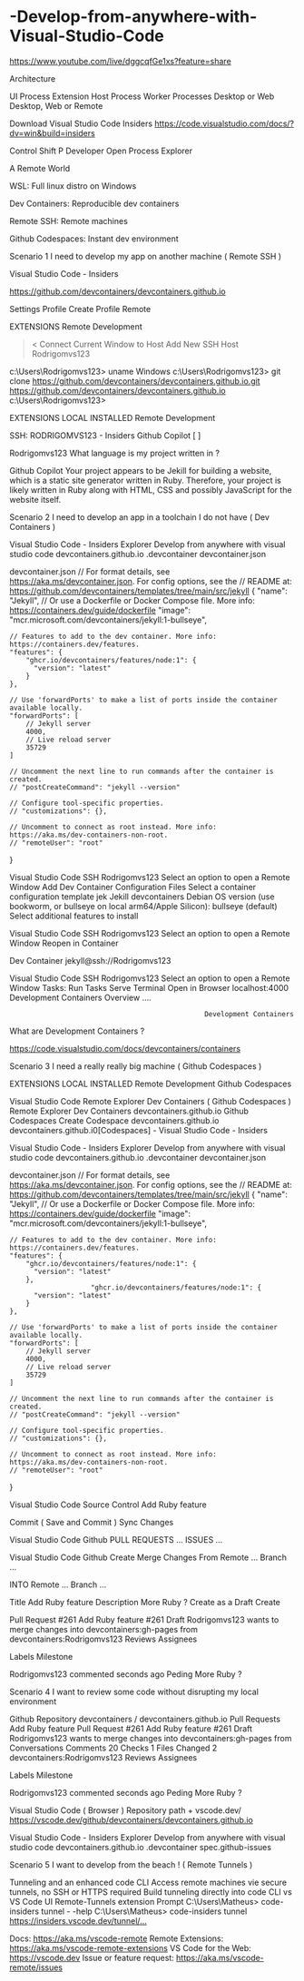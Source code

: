 # -Develop-from-anywhere-with-Visual-Studio-Code

https://www.youtube.com/live/dggcqfGe1xs?feature=share 

Architecture

UI Process                Extension Host Process         Worker Processes 
Desktop or Web         Desktop, Web or Remote       

Download Visual Studio Code Insiders 
https://code.visualstudio.com/docs/?dv=win&build=insiders 

Control Shift P
Developer Open Process Explorer 

A Remote World 

WSL: Full linux distro on Windows

Dev Containers: Reproducible dev containers

Remote SSH: Remote machines

Github Codespaces: Instant dev environment 


Scenario 1
I need to develop my app on another machine ( Remote SSH ) 

Visual Studio Code - Insiders 

https://github.com/devcontainers/devcontainers.github.io 

Settings 
Profile 
Create Profile 
Remote 

EXTENSIONS 
Remote Development 

><
Connect Current Window to Host 
Add New SSH Host
Rodrigomvs123

c:\Users\Rodrigomvs123> uname
Windows 
c:\Users\Rodrigomvs123> git clone https://github.com/devcontainers/devcontainers.github.io.git
https://github.com/devcontainers/devcontainers.github.io 
c:\Users\Rodrigomvs123> 

EXTENSIONS 
LOCAL INSTALLED 
Remote Development 

SSH: RODRIGOMVS123 - Insiders
Github Copilot 
[                     ]

Rodrigomvs123
What language is my project written in ?

Github Copilot
Your project appears to be Jekill for building a website, which is a static site generator written in Ruby. Therefore, your project is likely written in Ruby along with HTML, CSS and possibly JavaScript for the website itself.

Scenario 2 
I need to develop an app in a toolchain I do not have ( Dev Containers )

Visual Studio Code - Insiders 
Explorer 
Develop from anywhere with visual studio code 
devcontainers.github.io
.devcontainer
devcontainer.json

devcontainer.json
// For format details, see https://aka.ms/devcontainer.json. For config options, see the
// README at: https://github.com/devcontainers/templates/tree/main/src/jekyll
{
	"name": "Jekyll",
	// Or use a Dockerfile or Docker Compose file. More info: https://containers.dev/guide/dockerfile
	"image": "mcr.microsoft.com/devcontainers/jekyll:1-bullseye",

	// Features to add to the dev container. More info: https://containers.dev/features.
	"features": {
		"ghcr.io/devcontainers/features/node:1": {
		  "version": "latest"
		}
	},

	// Use 'forwardPorts' to make a list of ports inside the container available locally.
	"forwardPorts": [
		// Jekyll server
		4000,
		// Live reload server
		35729
	]

	// Uncomment the next line to run commands after the container is created.
	// "postCreateCommand": "jekyll --version"

	// Configure tool-specific properties.
	// "customizations": {},

	// Uncomment to connect as root instead. More info: https://aka.ms/dev-containers-non-root.
	// "remoteUser": "root"
}

Visual Studio Code
SSH Rodrigomvs123
Select an option to open a Remote Window
Add Dev Container Configuration Files
Select a container configuration template
jek
Jekill devcontainers
Debian OS version (use bookworm, or bullseye on local arm64/Apple Silicon):
bullseye (default) 
Select additional features to install

Visual Studio Code
SSH Rodrigomvs123
Select an option to open a Remote Window
Reopen in Container

Dev Container jekyll@ssh://Rodrigomvs123

Visual Studio Code
SSH Rodrigomvs123
Select an option to open a Remote Window
Tasks: Run Tasks 
Serve
Terminal
Open in Browser
localhost:4000
Development Containers   Overview    ….
 
                                                    Development Containers 
What are Development Containers ?

https://code.visualstudio.com/docs/devcontainers/containers 

Scenario 3
I need a really really big machine ( Github Codespaces )


EXTENSIONS 
LOCAL INSTALLED 
Remote Development 
Github Codespaces

Visual Studio Code
Remote Explorer Dev Containers ( Github Codespaces )
Remote Explorer
Dev Containers
devcontainers.github.io
Github Codespaces
Create Codespace 
devcontainers.github.io
devcontainers.github.i0[Codespaces] - Visual Studio Code - Insiders
 
Visual Studio Code - Insiders 
Explorer 
Develop from anywhere with visual studio code 
devcontainers.github.io
.devcontainer
devcontainer.json

devcontainer.json
// For format details, see https://aka.ms/devcontainer.json. For config options, see the
// README at: https://github.com/devcontainers/templates/tree/main/src/jekyll
{
	"name": "Jekyll",
	// Or use a Dockerfile or Docker Compose file. More info: https://containers.dev/guide/dockerfile
	"image": "mcr.microsoft.com/devcontainers/jekyll:1-bullseye",

	// Features to add to the dev container. More info: https://containers.dev/features.
	"features": {
		"ghcr.io/devcontainers/features/node:1": {
		  "version": "latest"
		},
                        "ghcr.io/devcontainers/features/node:1": {
		  "version": "latest"
		}
	},

	// Use 'forwardPorts' to make a list of ports inside the container available locally.
	"forwardPorts": [
		// Jekyll server
		4000,
		// Live reload server
		35729
	]

	// Uncomment the next line to run commands after the container is created.
	// "postCreateCommand": "jekyll --version"

	// Configure tool-specific properties.
	// "customizations": {},

	// Uncomment to connect as root instead. More info: https://aka.ms/dev-containers-non-root.
	// "remoteUser": "root"
}

Visual Studio Code
Source Control
Add Ruby feature 
  
Commit ( Save and Commit )
Sync Changes 

Visual Studio Code
Github 
PULL REQUESTS
…
ISSUES
…

Visual Studio Code
Github 
Create
Merge Changes From 
Remote …
Branch …

INTO
Remote …
Branch …

Title 
Add Ruby feature 
Description 
More Ruby ?
Create as a Draft 
Create 

Pull Request #261
Add Ruby feature #261
Draft
Rodrigomvs123 wants to merge changes into devcontainers:gh-pages from devcontainers:Rodrigomvs123
Reviews                                               Assignees

Labels                                                   Milestone

Rodrigomvs123 commented seconds ago Peding
More Ruby ?

Scenario 4
I want to review some code without disrupting my local environment 

Github Repository 
devcontainers / devcontainers.github.io
Pull Requests
Add Ruby feature
Pull Request #261
Add Ruby feature #261
Draft
Rodrigomvs123 wants to merge changes into devcontainers:gh-pages from 
Conversations            Comments 20           Checks 1              Files Changed 2
devcontainers:Rodrigomvs123
Reviews                                               Assignees

Labels                                                   Milestone

Rodrigomvs123 commented seconds ago Peding
More Ruby ?

Visual Studio Code ( Browser ) 
Repository path + vscode.dev/
https://vscode.dev/github/devcontainers/devcontainers.github.io

Visual Studio Code - Insiders 
Explorer 
Develop from anywhere with visual studio code 
devcontainers.github.io
.devcontainer
spec.github-issues 

Scenario 5
I want to develop from the beach ! ( Remote Tunnels ) 

Tunneling and an enhanced code CLI
Access  remote machines vie secure tunnels, no SSH or HTTPS required
Build tunneling directly into code CLI vs VS Code UI
Remote-Tunnels extension
Prompt 
C:\Users\Matheus> code-insiders tunnel - -help
C:\Users\Matheus> code-insiders tunnel
https://insiders.vscode.dev/tunnel/…

Docs: https://aka.ms/vscode-remote 
Remote Extensions: https://aka.ms/vscode-remote-extensions 
VS Code for the Web: https://vscode.dev
Issue or feature request: https://aka.ms/vscode-remote/issues 


